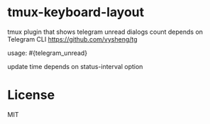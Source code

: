 # tmux-keyboard-layout
tmux plugin that shows telegram unread dialogs count
depends on Telegram CLI https://github.com/vysheng/tg

usage: #{telegram_unread}

update time depends on status-interval option

# License

MIT
